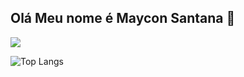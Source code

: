 ## Olá Meu nome é Maycon Santana 👋

<picture>
  <source
    srcset="https://github-readme-stats.vercel.app/api?username=Mjssantana&show_icons=true&theme=transparent&locale=pt-br&card_width=250px&custom_title=Estatisticas+&#32;+de+&#32;+MayconSantana"
    media="(prefers-color-scheme: dark)"
  />
  <img src="https://github-readme-stats.vercel.app/api?username=Mjssantana&show_icons=true" />
</picture>

![Top Langs](https://github-readme-stats.vercel.app/api/top-langs/?username=Mjssantana&size_weight=0.5&count_weight=0.5)
